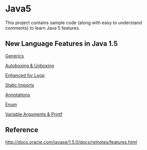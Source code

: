 Java5
=====
This project contains sample code (along with easy to understand comments) to learn Java 5 features.

New Language Features in Java 1.5
---------------------------------

[Generics]()

[Autoboxing & Unboxing]()

[Enhanced for Loop]()

[Static Imports]()

[Annotations]()

[Enum]()

[Variable Arguments & Printf]()



Reference
----------
http://docs.oracle.com/javase/1.5.0/docs/relnotes/features.html